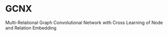 # GCNX
Multi-Relational Graph Convolutional Network with Cross Learning of Node and Relation Embedding
